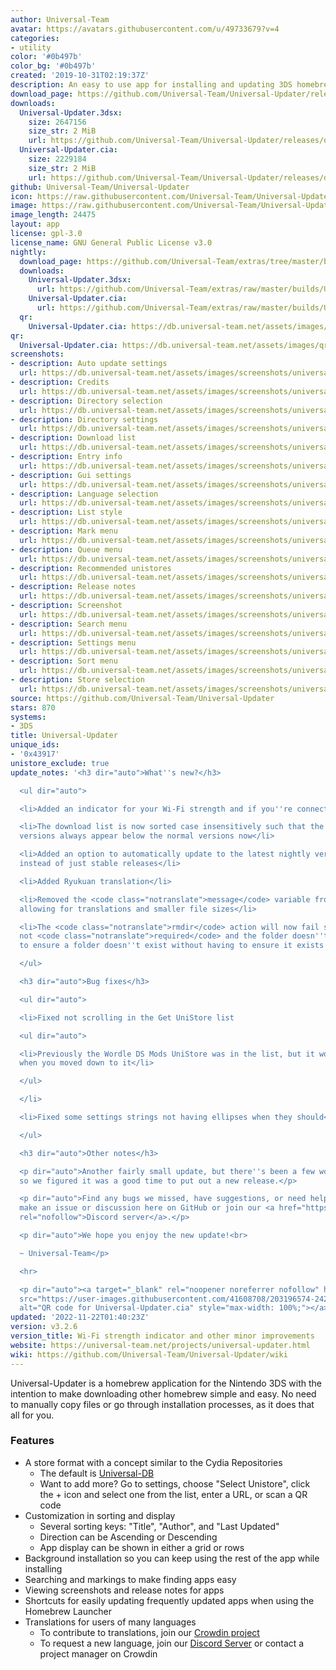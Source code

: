 ```yaml
---
author: Universal-Team
avatar: https://avatars.githubusercontent.com/u/49733679?v=4
categories:
- utility
color: '#0b497b'
color_bg: '#0b497b'
created: '2019-10-31T02:19:37Z'
description: An easy to use app for installing and updating 3DS homebrew
download_page: https://github.com/Universal-Team/Universal-Updater/releases
downloads:
  Universal-Updater.3dsx:
    size: 2647156
    size_str: 2 MiB
    url: https://github.com/Universal-Team/Universal-Updater/releases/download/v3.2.6/Universal-Updater.3dsx
  Universal-Updater.cia:
    size: 2229184
    size_str: 2 MiB
    url: https://github.com/Universal-Team/Universal-Updater/releases/download/v3.2.6/Universal-Updater.cia
github: Universal-Team/Universal-Updater
icon: https://raw.githubusercontent.com/Universal-Team/Universal-Updater/master/app/icon.png
image: https://raw.githubusercontent.com/Universal-Team/Universal-Updater/master/resources/2d-banner.png
image_length: 24475
layout: app
license: gpl-3.0
license_name: GNU General Public License v3.0
nightly:
  download_page: https://github.com/Universal-Team/extras/tree/master/builds/Universal-Updater
  downloads:
    Universal-Updater.3dsx:
      url: https://github.com/Universal-Team/extras/raw/master/builds/Universal-Updater/Universal-Updater.3dsx
    Universal-Updater.cia:
      url: https://github.com/Universal-Team/extras/raw/master/builds/Universal-Updater/Universal-Updater.cia
  qr:
    Universal-Updater.cia: https://db.universal-team.net/assets/images/qr/nightly/universal-updater-cia.png
qr:
  Universal-Updater.cia: https://db.universal-team.net/assets/images/qr/universal-updater-cia.png
screenshots:
- description: Auto update settings
  url: https://db.universal-team.net/assets/images/screenshots/universal-updater/auto-update-settings.png
- description: Credits
  url: https://db.universal-team.net/assets/images/screenshots/universal-updater/credits.png
- description: Directory selection
  url: https://db.universal-team.net/assets/images/screenshots/universal-updater/directory-selection.png
- description: Directory settings
  url: https://db.universal-team.net/assets/images/screenshots/universal-updater/directory-settings.png
- description: Download list
  url: https://db.universal-team.net/assets/images/screenshots/universal-updater/download-list.png
- description: Entry info
  url: https://db.universal-team.net/assets/images/screenshots/universal-updater/entry-info.png
- description: Gui settings
  url: https://db.universal-team.net/assets/images/screenshots/universal-updater/gui-settings.png
- description: Language selection
  url: https://db.universal-team.net/assets/images/screenshots/universal-updater/language-selection.png
- description: List style
  url: https://db.universal-team.net/assets/images/screenshots/universal-updater/list-style.png
- description: Mark menu
  url: https://db.universal-team.net/assets/images/screenshots/universal-updater/mark-menu.png
- description: Queue menu
  url: https://db.universal-team.net/assets/images/screenshots/universal-updater/queue-menu.png
- description: Recommended unistores
  url: https://db.universal-team.net/assets/images/screenshots/universal-updater/recommended-unistores.png
- description: Release notes
  url: https://db.universal-team.net/assets/images/screenshots/universal-updater/release-notes.png
- description: Screenshot
  url: https://db.universal-team.net/assets/images/screenshots/universal-updater/screenshot.png
- description: Search menu
  url: https://db.universal-team.net/assets/images/screenshots/universal-updater/search-menu.png
- description: Settings menu
  url: https://db.universal-team.net/assets/images/screenshots/universal-updater/settings-menu.png
- description: Sort menu
  url: https://db.universal-team.net/assets/images/screenshots/universal-updater/sort-menu.png
- description: Store selection
  url: https://db.universal-team.net/assets/images/screenshots/universal-updater/store-selection.png
source: https://github.com/Universal-Team/Universal-Updater
stars: 870
systems:
- 3DS
title: Universal-Updater
unique_ids:
- '0x43917'
unistore_exclude: true
update_notes: '<h3 dir="auto">What''s new?</h3>

  <ul dir="auto">

  <li>Added an indicator for your Wi-Fi strength and if you''re connected</li>

  <li>The download list is now sorted case insensitively such that the <code class="notranslate">[nightly]</code>
  versions always appear below the normal versions now</li>

  <li>Added an option to automatically update to the latest nightly version of Universal-Updater
  instead of just stable releases</li>

  <li>Added Ryukuan translation</li>

  <li>Removed the <code class="notranslate">message</code> variable from scripts,
  allowing for translations and smaller file sizes</li>

  <li>The <code class="notranslate">rmdir</code> action will now fail silently if
  not <code class="notranslate">required</code> and the folder doesn''t exist, allowing
  to ensure a folder doesn''t exist without having to ensure it exists first</li>

  </ul>

  <h3 dir="auto">Bug fixes</h3>

  <ul dir="auto">

  <li>Fixed not scrolling in the Get UniStore list

  <ul dir="auto">

  <li>Previously the Wordle DS Mods UniStore was in the list, but it wouldn''t scroll
  when you moved down to it</li>

  </ul>

  </li>

  <li>Fixed some settings strings not having ellipses when they should</li>

  </ul>

  <h3 dir="auto">Other notes</h3>

  <p dir="auto">Another fairly small update, but there''s been a few worthwhile changes
  so we figured it was a good time to put out a new release.</p>

  <p dir="auto">Find any bugs we missed, have suggestions, or need help? You can either
  make an issue or discussion here on GitHub or join our <a href="https://universal-team.net/discord"
  rel="nofollow">Discord server</a>.</p>

  <p dir="auto">We hope you enjoy the new update!<br>

  ~ Universal-Team</p>

  <hr>

  <p dir="auto"><a target="_blank" rel="noopener noreferrer nofollow" href="https://user-images.githubusercontent.com/41608708/203196574-24207d3c-557f-4dc9-bd3a-cd14895cc8e3.png"><img
  src="https://user-images.githubusercontent.com/41608708/203196574-24207d3c-557f-4dc9-bd3a-cd14895cc8e3.png"
  alt="QR code for Universal-Updater.cia" style="max-width: 100%;"></a></p>'
updated: '2022-11-22T01:40:23Z'
version: v3.2.6
version_title: Wi-Fi strength indicator and other minor improvements
website: https://universal-team.net/projects/universal-updater.html
wiki: https://github.com/Universal-Team/Universal-Updater/wiki
---
```

Universal-Updater is a homebrew application for the Nintendo 3DS with the intention to make downloading other homebrew simple and easy. No need to manually copy files or go through installation processes, as it does that all for you.

### Features
- A store format with a concept similar to the Cydia Repositories
   - The default is [Universal-DB](https://db.universal-team.net)
   - Want to add more? Go to settings, choose "Select Unistore", click the + icon and select one from the list, enter a URL, or scan a QR code
- Customization in sorting and display
   - Several sorting keys: "Title", "Author", and "Last Updated"
   - Direction can be Ascending or Descending
   - App display can be shown in either a grid or rows
- Background installation so you can keep using the rest of the app while installing
- Searching and markings to make finding apps easy
- Viewing screenshots and release notes for apps
- Shortcuts for easily updating frequently updated apps when using the Homebrew Launcher
- Translations for users of many languages
   - To contribute to translations, join our [Crowdin project](https://crwd.in/universal-updater)
   - To request a new language, join our [Discord Server](https://universal-team.net/discord) or contact a project manager on Crowdin